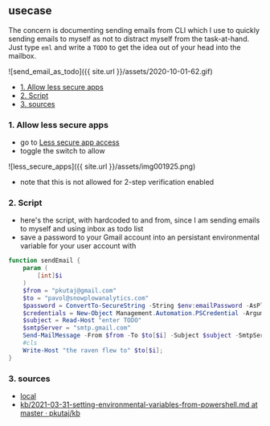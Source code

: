 ## usecase
The concern is documenting sending emails from CLI which I use to quickly sending emails to myself as not to distract myself from the task-at-hand. Just type `eml` and write a `TODO` to get the idea out of your head into the mailbox.

![send_email_as_todo]({{ site.url }}/assets/2020-10-01-62.gif)

<!-- TOC -->

- [1. Allow less secure apps](#1-allow-less-secure-apps)
- [2. Script](#2-script)
- [3. sources](#3-sources)

<!-- /TOC -->

### 1. Allow less secure apps
* go to [Less secure app access](https://myaccount.google.com/lesssecureapps) 
* toggle the switch to allow 

![less_secure_apps]({{ site.url }}/assets/img001925.png)

* note that this is not allowed for 2-step verification enabled

### 2. Script
* here's the script, with hardcoded to and from, since I am sending emails to myself and using inbox as todo list
* save a password to your Gmail account into an persistant environmental variable for your user account with 

```powershell
function sendEmail {
    param (
        [int]$i
    )
    $from = "pkutaj@gmail.com"
    $to = "pavol@snowplowanalytics.com"
    $password = ConvertTo-SecureString -String $env:emailPassword -AsPlainText -Force 
    $credentials = New-Object Management.Automation.PSCredential -ArgumentList $from, $password
    $subject = Read-Host "enter TODO"
    $smtpServer = "smtp.gmail.com"
    Send-MailMessage -From $from -To $to[$i] -Subject $subject -SmtpServer $smtpServer -Credential $credentials -Verbose -UseSsl -BodyAsHtml -Encoding "Unicode"
    #cls
    Write-Host "the raven flew to" $to[$i];
}
```

### 3. sources
* [local](2021-03-31-setting-environmental-variables-from-powershell.md)
* [kb/2021-03-31-setting-environmental-variables-from-powershell.md at master · pkutaj/kb](https://github.com/pkutaj/kb/blob/master/powershell/2021-03-31-setting-environmental-variables-from-powershell.md)
